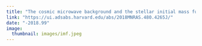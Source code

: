 ```yaml
---
title: "The cosmic microwave background and the stellar initial mass function"
link: "https://ui.adsabs.harvard.edu/abs/2018MNRAS.480.4265J/"
date: "-2018.99"
image: 
  thumbnail: images/imf.jpeg
---
```


